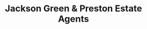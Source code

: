 ---
title: "Jackson Green & Preston Estate Agents"
url: /cleethorpes/jackson-green-and-preston-estate-agents/
shop: estate agent
---